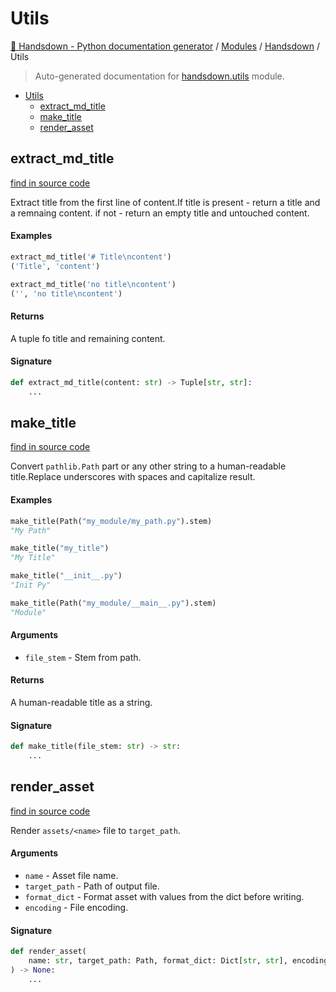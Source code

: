 # Utils

[🙌 Handsdown - Python documentation generator](../../README.md#-handsdown---python-documentation-generator) /
[Modules](../../MODULES.md#modules) /
[Handsdown](../index.md#handsdown) /
Utils

> Auto-generated documentation for [handsdown.utils](https://github.com/vemel/handsdown/blob/main/handsdown/utils/__init__.py) module.

- [Utils](#utils)
  - [extract_md_title](#extract_md_title)
  - [make_title](#make_title)
  - [render_asset](#render_asset)

## extract_md_title

[find in source code](https://github.com/vemel/handsdown/blob/main/handsdown/utils/__init__.py#L69)

Extract title from the first line of content.If title is present - return a title and a remnaing content.
if not - return an empty title and untouched content.

#### Examples

```python
extract_md_title('# Title\ncontent')
('Title', 'content')

extract_md_title('no title\ncontent')
('', 'no title\ncontent')
```

#### Returns

A tuple fo title and remaining content.

#### Signature

```python
def extract_md_title(content: str) -> Tuple[str, str]:
    ...
```



## make_title

[find in source code](https://github.com/vemel/handsdown/blob/main/handsdown/utils/__init__.py#L12)

Convert `pathlib.Path` part or any other string to a human-readable title.Replace underscores with spaces and capitalize result.

#### Examples

```python
make_title(Path("my_module/my_path.py").stem)
"My Path"

make_title("my_title")
"My Title"

make_title("__init__.py")
"Init Py"

make_title(Path("my_module/__main__.py").stem)
"Module"
```

#### Arguments

- `file_stem` - Stem from path.

#### Returns

A human-readable title as a string.

#### Signature

```python
def make_title(file_stem: str) -> str:
    ...
```



## render_asset

[find in source code](https://github.com/vemel/handsdown/blob/main/handsdown/utils/__init__.py#L53)

Render `assets/<name>` file to `target_path`.

#### Arguments

- `name` - Asset file name.
- `target_path` - Path of output file.
- `format_dict` - Format asset with values from the dict before writing.
- `encoding` - File encoding.

#### Signature

```python
def render_asset(
    name: str, target_path: Path, format_dict: Dict[str, str], encoding: str
) -> None:
    ...
```



